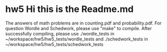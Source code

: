 # hw5 Hi this is the Readme.md
The answers of math problems are in counting.pdf and probability.pdf.
For question Wordle and Schedwork, please use "make" to compile.
After successfully compiling, please use ./wordle_tests in ~/workspace/hw5/hw5_tests/wordle_tests
and ./schedwork_tests in ~/workspace/hw5/hw5_tests/schedwork_tests
